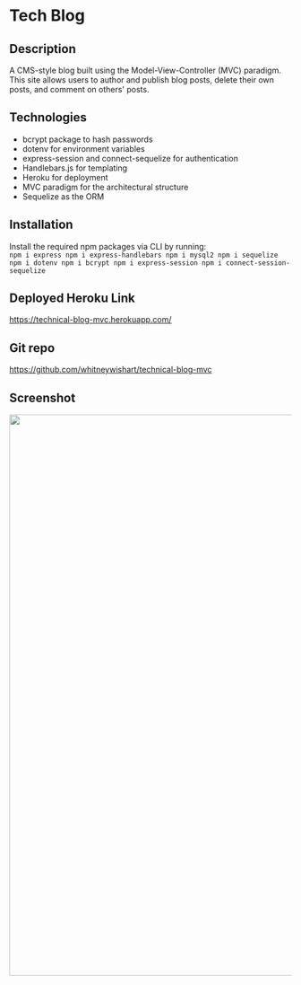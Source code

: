 # Tech Blog
## Description
A CMS-style blog built using the Model-View-Controller (MVC) paradigm. This site allows users to author and publish blog posts, delete their own posts, and comment on others' posts.

## Technologies
- bcrypt package to hash passwords
- dotenv for environment variables
- express-session and connect-sequelize for authentication
- Handlebars.js for templating
- Heroku for deployment
- MVC paradigm for the architectural structure
- Sequelize as the ORM

## Installation
Install the required npm packages via CLI by running:<br>
`npm i express npm i express-handlebars npm i mysql2 npm i sequelize npm i dotenv npm i bcrypt npm i express-session npm i connect-session-sequelize`

## Deployed Heroku Link
https://technical-blog-mvc.herokuapp.com/

## Git repo
https://github.com/whitneywishart/technical-blog-mvc

## Screenshot
<img src="./assets/images/screenshot.png" width="1000">
